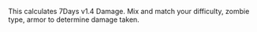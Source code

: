 This calculates 7Days v1.4 Damage. Mix and match your difficulty, zombie type, armor to determine damage taken.
